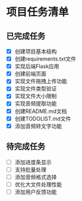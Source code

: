 # 项目任务清单

## 已完成任务
- [x] 创建项目基本结构
- [x] 创建requirements.txt文件
- [x] 实现后端Flask应用
- [x] 创建前端页面
- [x] 实现文件拖拽上传功能
- [x] 实现文件类型验证
- [x] 实现文件大小限制
- [x] 实现音频提取功能
- [x] 创建README.md文档
- [x] 创建TODOLIST.md文件
- [x] 添加音频转文字功能

## 待完成任务
- [ ] 添加进度条显示
- [ ] 支持批量处理
- [ ] 添加音频格式选择
- [ ] 优化大文件处理性能
- [ ] 添加用户反馈功能 